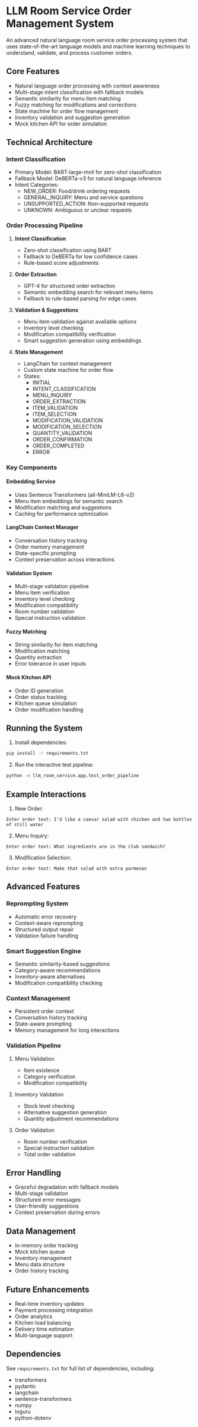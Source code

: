 # LLM Room Service Order Management System

An advanced natural language room service order processing system that uses state-of-the-art language models and machine learning techniques to understand, validate, and process customer orders.

## Core Features

- Natural language order processing with context awareness
- Multi-stage intent classification with fallback models
- Semantic similarity for menu item matching
- Fuzzy matching for modifications and corrections
- State machine for order flow management
- Inventory validation and suggestion generation
- Mock kitchen API for order simulation

## Technical Architecture

### Intent Classification

- Primary Model: BART-large-mnli for zero-shot classification
- Fallback Model: DeBERTa-v3 for natural language inference
- Intent Categories:
  - NEW_ORDER: Food/drink ordering requests
  - GENERAL_INQUIRY: Menu and service questions
  - UNSUPPORTED_ACTION: Non-supported requests
  - UNKNOWN: Ambiguous or unclear requests

### Order Processing Pipeline

1. **Intent Classification**

   - Zero-shot classification using BART
   - Fallback to DeBERTa for low confidence cases
   - Rule-based score adjustments

2. **Order Extraction**

   - GPT-4 for structured order extraction
   - Semantic embedding search for relevant menu items
   - Fallback to rule-based parsing for edge cases

3. **Validation & Suggestions**

   - Menu item validation against available options
   - Inventory level checking
   - Modification compatibility verification
   - Smart suggestion generation using embeddings

4. **State Management**
   - LangChain for context management
   - Custom state machine for order flow
   - States:
     - INITIAL
     - INTENT_CLASSIFICATION
     - MENU_INQUIRY
     - ORDER_EXTRACTION
     - ITEM_VALIDATION
     - ITEM_SELECTION
     - MODIFICATION_VALIDATION
     - MODIFICATION_SELECTION
     - QUANTITY_VALIDATION
     - ORDER_CONFIRMATION
     - ORDER_COMPLETED
     - ERROR

### Key Components

#### Embedding Service

- Uses Sentence Transformers (all-MiniLM-L6-v2)
- Menu item embeddings for semantic search
- Modification matching and suggestions
- Caching for performance optimization

#### LangChain Context Manager

- Conversation history tracking
- Order memory management
- State-specific prompting
- Context preservation across interactions

#### Validation System

- Multi-stage validation pipeline
- Menu item verification
- Inventory level checking
- Modification compatibility
- Room number validation
- Special instruction validation

#### Fuzzy Matching

- String similarity for item matching
- Modification matching
- Quantity extraction
- Error tolerance in user inputs

#### Mock Kitchen API

- Order ID generation
- Order status tracking
- Kitchen queue simulation
- Order modification handling

## Running the System

1. Install dependencies:

```bash
pip install -r requirements.txt
```

2. Run the interactive test pipeline:

```bash
python -m llm_room_service.app.test_order_pipeline
```

## Example Interactions

1. New Order:

```
Enter order text: I'd like a caesar salad with chicken and two bottles of still water
```

2. Menu Inquiry:

```
Enter order text: What ingredients are in the club sandwich?
```

3. Modification Selection:

```
Enter order text: Make that salad with extra parmesan
```

## Advanced Features

### Reprompting System

- Automatic error recovery
- Context-aware reprompting
- Structured output repair
- Validation failure handling

### Smart Suggestion Engine

- Semantic similarity-based suggestions
- Category-aware recommendations
- Inventory-aware alternatives
- Modification compatibility checking

### Context Management

- Persistent order context
- Conversation history tracking
- State-aware prompting
- Memory management for long interactions

### Validation Pipeline

1. Menu Validation
   - Item existence
   - Category verification
   - Modification compatibility
2. Inventory Validation

   - Stock level checking
   - Alternative suggestion generation
   - Quantity adjustment recommendations

3. Order Validation
   - Room number verification
   - Special instruction validation
   - Total order validation

## Error Handling

- Graceful degradation with fallback models
- Multi-stage validation
- Structured error messages
- User-friendly suggestions
- Context preservation during errors

## Data Management

- In-memory order tracking
- Mock kitchen queue
- Inventory management
- Menu data structure
- Order history tracking

## Future Enhancements

- Real-time inventory updates
- Payment processing integration
- Order analytics
- Kitchen load balancing
- Delivery time estimation
- Multi-language support

## Dependencies

See `requirements.txt` for full list of dependencies, including:

- transformers
- pydantic
- langchain
- sentence-transformers
- numpy
- loguru
- python-dotenv
